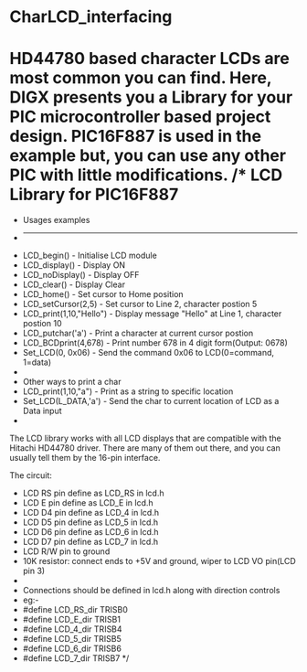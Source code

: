 CharLCD_interfacing
===================

HD44780 based character LCDs are most common you can find. Here, DIGX presents you a Library for your PIC microcontroller based project design. PIC16F887 is used in the example but, you can use any other PIC with little modifications.
/*
  LCD Library for PIC16F887
================================================================================
 * Usages examples
 * ----------------------------------------------------------------------------
 * LCD_begin()                  - Initialise LCD module
 * LCD_display()                - Display ON
 * LCD_noDisplay()              - Display OFF
 * LCD_clear()                  - Display Clear
 * LCD_home()                   - Set cursor to Home position
 * LCD_setCursor(2,5)           - Set cursor to Line 2, character postion 5
 * LCD_print(1,10,"Hello")      - Display message "Hello" at Line 1, character postion 10
 * LCD_putchar('a')             - Print a character at current cursor postion
 * LCD_BCDprint(4,678)          - Print number 678 in 4 digit form(Output: 0678)
 * Set_LCD(0, 0x06)             - Send the command 0x06 to LCD(0=command, 1=data)
 *
 * Other ways to print a char
 * LCD_print(1,10,"a")          - Print as a string to specific location
 * Set_LCD(L_DATA,'a')          - Send the char to current location of LCD as a Data input
 *
 The LCD library works with all LCD displays that are compatible with the
 Hitachi HD44780 driver. There are many of them out there, and you
 can usually tell them by the 16-pin interface.

 The circuit:
 * LCD RS pin define as LCD_RS in lcd.h
 * LCD E pin define as LCD_E in lcd.h
 * LCD D4 pin define as LCD_4 in lcd.h
 * LCD D5 pin define as LCD_5 in lcd.h
 * LCD D6 pin define as LCD_6 in lcd.h
 * LCD D7 pin define as LCD_7 in lcd.h
 * LCD R/W pin to ground
 * 10K resistor: connect ends to +5V and ground, wiper to LCD VO pin(LCD pin 3)
 *
 * Connections should be defined in lcd.h along with direction controls
 * eg:-
 * #define LCD_RS_dir TRISB0
 * #define LCD_E_dir TRISB1
 * #define LCD_4_dir TRISB4
 * #define LCD_5_dir TRISB5
 * #define LCD_6_dir TRISB6
 * #define LCD_7_dir TRISB7
 */